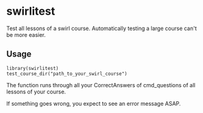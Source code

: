 # swirlitest

Test all lessons of a swirl course. Automatically testing a large course can't be more easier.


## Usage

```
library(swirlitest)
test_course_dir("path_to_your_swirl_course")
```

The function runs through all your CorrectAnswers of cmd_questions of all lessons of your course.

If something goes wrong, you expect to see an error message ASAP.
